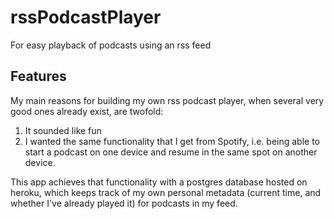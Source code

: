 # rssPodcastPlayer
For easy playback of podcasts using an rss feed

## Features
My main reasons for building my own rss podcast player, when several very good ones already exist, are twofold:
  1) It sounded like fun
  2) I wanted the same functionality that I get from Spotify, i.e. being able to start a podcast on one device and resume in the same spot on another device.

This app achieves that functionality with a postgres database hosted on heroku, which keeps track of my own personal metadata (current time, and whether I've already played it) for podcasts in my feed.


